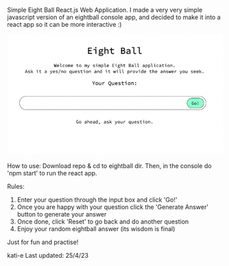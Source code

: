 Simple Eight Ball React.js Web Application. 
I made a very very simple javascript version of an eightball console app, and decided to make it into a react app so it can be more interactive :)

![screenshot of my app](https://github.com/kati-e/reactjsEightBall/blob/master/Screen%20Shot%202023-04-25%20at%201.55.16%20pm.png)

How to use: 
Download repo & cd to eightball dir. Then, in the console do 'npm start' to run the react app.

Rules:
1. Enter your question through the input box and click 'Go!'
2. Once you are happy with your question click the 'Generate Answer' button to generate your answer
3. Once done, click 'Reset' to go back and do another question
4. Enjoy your random eightball answer (its wisdom is final)

Just for fun and practise!

kati-e
Last updated: 25/4/23
